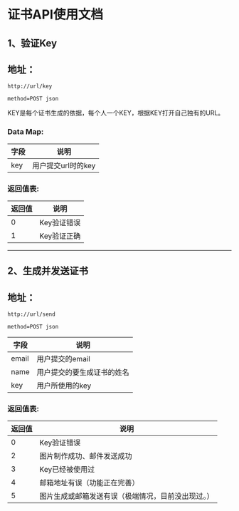 
<!--
 * @Editors: Muxxs
 -->

# 证书API使用文档



## **1、验证Key**

## 地址：

    http://url/key

    method=POST json

KEY是每个证书生成的依据，每个人一个KEY，根据KEY打开自己独有的URL。

### Data Map:

字段  | 说明
-----|-----
key  | 用户提交url时的key



### 返回值表:

返回值  | 说明
-----|-----
0  | Key验证错误
1  | Key验证正确


---
## **2、生成并发送证书**

## 地址：

    http://url/send

    method=POST json


字段  | 说明
-----|-----
email| 用户提交的email
name | 用户提交的要生成证书的姓名
key  | 用户所使用的key


### 返回值表:

返回值  | 说明
-------|-----
0      | Key验证错误
2      | 图片制作成功、邮件发送成功
3      | Key已经被使用过
4      | 邮箱地址有误（功能正在完善）
5      | 图片生成或邮箱发送有误（极端情况，目前没出现过。）
